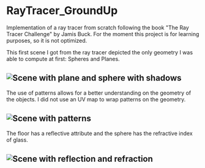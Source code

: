 # RayTracer_GroundUp
Implementation of a ray tracer from scratch following the book "The Ray Tracer Challenge" by Jamis Buck. For the moment this project is for learning purposes, so it is not optimized. 


This first scene I got from the ray tracer depicted the only geometry I was able to compute at first: Spheres and Planes.
## ![Scene with plane and sphere with shadows](../assets/Wall_Scene.png)

The use of patterns allows for a better understanding on the geometry of the objects. I did not use an UV map to wrap patterns on the geometry.
## ![Scene with patterns](../assets/Pattern_Sphere.png)

The floor has a reflective attribute and the sphere has the refractive index of glass.
## ![Scene with reflection and refraction](../assets/Sphere_Reflection_Refraction.png)
